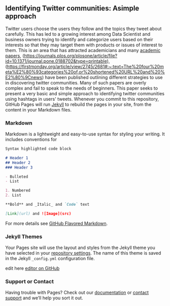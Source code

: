 ## Identifying Twitter communities: Asimple approach

Twitter users choose the users they follow and the topics they tweet about carefully. This has led to a growing interest among Data Scientist and business owners trying to identify and categorize users based on their interests so that they may target them with products or issues of interest to them. This is an area that has attracted academicians and many [academic papers](https://journals.plos.org/plosone/article?id=10.1371/journal.pone.0210689), (https://journals.plos.org/plosone/article/file?id=10.1371/journal.pone.0188702&type=printable), (https://firstmonday.org/article/view/2745/2681#:~:text=The%20four%20meta%E2%80%93categories%20of,or%20shortened%20URL%20and%20%E2%80%9Cnews) have been published outlining different strategies to use in discovering twitter communities. Many of such papers are overly complex and fail to speak to the needs of beginners. This paper seeks to present a very basic and simple approach to identifying twitter communities using hashtags in users' tweets.
Whenever you commit to this repository, GitHub Pages will run [Jekyll](https://jekyllrb.com/) to rebuild the pages in your site, from the content in your Markdown files.

### Markdown

Markdown is a lightweight and easy-to-use syntax for styling your writing. It includes conventions for

```markdown
Syntax highlighted code block

# Header 1
## Header 2
### Header 3

- Bulleted
- List

1. Numbered
2. List

**Bold** and _Italic_ and `Code` text

[Link](url) and ![Image](src)
```

For more details see [GitHub Flavored Markdown](https://guides.github.com/features/mastering-markdown/).

### Jekyll Themes

Your Pages site will use the layout and styles from the Jekyll theme you have selected in your [repository settings](https://github.com/Ayebilla/twittercommunities.github.io/settings). The name of this theme is saved in the Jekyll `_config.yml` configuration file.

edit here  [editor on GitHub](https://github.com/Ayebilla/twittercommunities.github.io/edit/master/index.md)

### Support or Contact

Having trouble with Pages? Check out our [documentation](https://help.github.com/categories/github-pages-basics/) or [contact support](https://github.com/contact) and we’ll help you sort it out.
